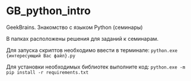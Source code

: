 # GB_python_intro
GeekBrains. Знакомство с языком Python (семинары)


В папках расположены решения для заданий к семинарам.

Для запуска скриптов необходимо ввести в терминале:
`python.exe {интересующий Вас файл}.py`


Для установки необходимых библиотек выполните код:
`python.exe -m pip install -r requirements.txt`
